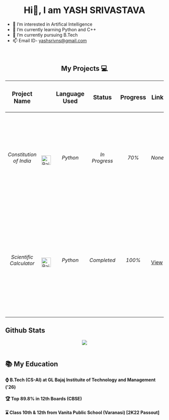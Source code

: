
<h1 align="center"> Hi👋, I am YASH SRIVASTAVA</h1>


- 👀 I’m interested in Artifical Intelligence
- 🌱 I’m currently learning Python and C++
- 💞️ I’m currently pursuing B.Tech
- 📫 Email ID- yashsrivns@gmail.com


<br>
<h2 align="center">My Projects 💻 </h2>

| <h3>Project Name</h3> |<h3>      </h3> |<h3>Language Used</h3> | <h3>Status</h3> | <h3>Progress</h3> | <h3>Link</h3> | <h3>Description</h3> |
|-----------|-----------|-----------|-----------|-----------|-----------|-----------|
| <h6 align = "center"> Constitution of India </h6> | <img src="https://raw.githubusercontent.com/yashsrivastavaaa/yashsrivastavaaa/main/Images/images.jpg" alt="Rait" width="30" height="30"/> | <h6 align = "center"> Python </h6> | <h6 align = "center"> In Progress </h6> | <h6 align = "center"> 70% </h6> | <h6 align = "center"> None </h6> | <h6> "Constitution of India". You can see all the articles and parts present in the Indian Constitution. 500+ functions are used in this project. </h6> |
|<h6 align = "center"> Scientific Calculator </h6>| <img src="https://raw.githubusercontent.com/yashsrivastavaaa/yashsrivastavaaa/main/Images/images.jpg" alt="Rait" width="30" height="30"/> | <h6 align = "center"> Python </h6> |<h6 align = "center"> Completed </h6>| <h6 align = "center"> 100% </h6> | [View](https://github.com/yashsrivastavaaa/Scientific-Calculator-Python) | <h6> Here is the "Scientific Calculator". You can perform Basic and Advanced Calculations using this. This Project was Created by me when I was in Class 12th. </h6> |


## Github Stats  
<div align="center"><img src="https://github-readme-stats.vercel.app/api?username=yashsrivastavaaa&show_icons=true&count_private=true&hide_border=true" align="center" /></div>  





<br>


## 📚 My Education


<h4>⌚ B.Tech (CS-AI) at GL Bajaj Instituite of Technology and Management ('26) </h4>
<h4>🏆 Top 89.8% in 12th Boards (CBSE) </h4>
<h4>⌛ Class 10th & 12th from Vanita Public School (Varanasi) [2K22 Passout]</h4>

